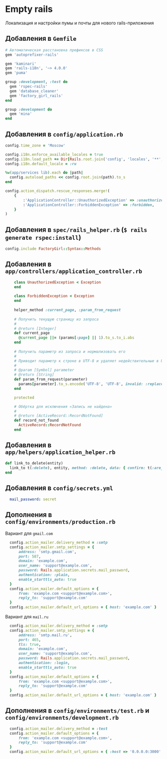 Empty rails
===========

Локализация и настройки пумы и почты для нового rails-приложения

Добавления в `Gemfile`
----------------------

```ruby
# Автоматическая расстановка префиксов в CSS
gem 'autoprefixer-rails'

gem 'kaminari'
gem 'rails-i18n', '~> 4.0.0'
gem 'puma'

group :development, :test do
  gem 'rspec-rails'
  gem 'database_cleaner'
  gem 'factory_girl_rails'
end

group :development do
  gem 'mina'
end
```

Добавления в `config/application.rb`
------------------------------------

```ruby
config.time_zone = 'Moscow'

config.i18n.enforce_available_locales = true
config.i18n.load_path += Dir[Rails.root.join('config', 'locales', '**', '*.{rb,yml}')]
config.i18n.default_locale = :ru

%w(app/services lib).each do |path|
  config.autoload_paths << config.root.join(path).to_s
end

config.action_dispatch.rescue_responses.merge!(
    {
        :'ApplicationController::UnauthorizedException' => :unauthorized,
        :'ApplicationController::ForbiddenException' => :forbidden,
    }
)
```

Добавления в `spec/rails_helper.rb` (`$ rails generate rspec:install`)
----------------------------------------------------------------------

```ruby
config.include FactoryGirl::Syntax::Methods
```

Добавления в `app/controllers/application_controller.rb`
--------------------------------------------------------

```ruby
    class UnauthorizedException < Exception
    end
    
    class ForbiddenException < Exception
    end
    
    helper_method :current_page, :param_from_request
    
    # Получить текущую страницу из запроса
    #
    # @return [Integer]
    def current_page
      @current_page ||= (params[:page] || 1).to_s.to_i.abs
    end
    
    # Получить параметр из запроса и нормализовать его
    #
    # Приводит параметр к строке в UTF-8 и удаляет недействительные в UTF-8 символы
    #
    # @param [Symbol] parameter
    # @return [String]
    def param_from_request(parameter)
      params[parameter].to_s.encode('UTF-8', 'UTF-8', invalid: :replace, replace: '')
    end

    protected

    # Обёртка для исключения «Запись не найдена»
    #
    # @return [ActiveRecord::RecordNotFound]
    def record_not_found
      ActiveRecord::RecordNotFound
    end
```

Добавления в `app/helpers/application_helper.rb`
------------------------------------------------

```ruby
def link_to_delete(entity)
  link_to t(:delete), entity, method: :delete, data: { confirm: t(:are_you_sure) }
end
```

Добавления в `config/secrets.yml`
---------------------------------

```yaml
  mail_password: secret
```


Дополнения в `config/environments/production.rb`
------------------------------------------------

Вариант для `gmail.com`

```ruby
  config.action_mailer.delivery_method = :smtp
  config.action_mailer.smtp_settings = {
      address: 'smtp.gmail.com',
      port: 587,
      domain: 'example.com',
      user_name: 'support@example.com',
      password: Rails.application.secrets.mail_password,
      authentication: :plain,
      enable_starttls_auto: true
  }
  config.action_mailer.default_options = {
      from: 'example.com <support@example.com>',
      reply_to: 'support@example.com'
  }
  config.action_mailer.default_url_options = { host: 'example.com' }
```

Вариант для `mail.ru`

```ruby
  config.action_mailer.delivery_method = :smtp
  config.action_mailer.smtp_settings = {
      address: 'smtp.mail.ru',
      port: 465,
      tls: true,
      domain: 'example.com',
      user_name: 'support@example.com',
      password: Rails.application.secrets.mail_password,
      authentication: :login,
      enable_starttls_auto: true
  }
  config.action_mailer.default_options = {
      from: 'example.com <support@example.com>',
      reply_to: 'support@example.com'
  }
  config.action_mailer.default_url_options = { host: 'example.com' }
```

Дополнения в `config/environments/test.rb` и `config/environments/development.rb`
---------------------------------------------------------------------------------

```ruby
  config.action_mailer.delivery_method = :test
  config.action_mailer.default_options = {
      from: 'example.com <support@example.com>',
      reply_to: 'support@example.com'
  }
  config.action_mailer.default_url_options = { :host => '0.0.0.0:3000' }
```
